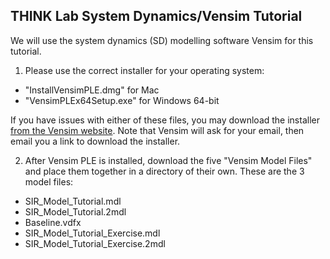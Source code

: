 ## THINK Lab System Dynamics/Vensim Tutorial

We will use the system dynamics (SD) modelling software Vensim for this tutorial.

1. Please use the correct installer for your operating system:
- "InstallVensimPLE.dmg" for Mac
- "VensimPLEx64Setup.exe" for Windows 64-bit

If you have issues with either of these files, you may download the installer [from the Vensim website](https://vensim.com/free-downloads/).
Note that Vensim will ask for your email, then email you a link to download the installer.

2. After Vensim PLE is installed, download the five "Vensim Model Files" and place them together in a directory of their own.
These are the 3 model files:
- SIR_Model_Tutorial.mdl
- SIR_Model_Tutorial.2mdl
- Baseline.vdfx
- SIR_Model_Tutorial_Exercise.mdl
- SIR_Model_Tutorial_Exercise.2mdl
